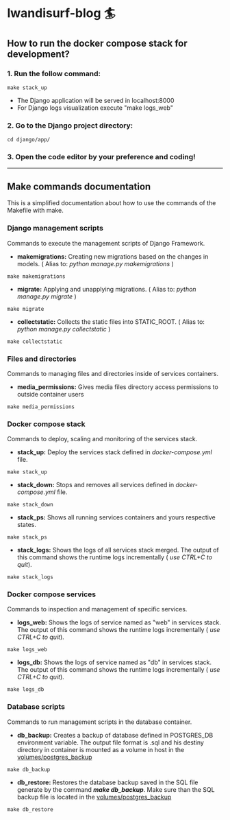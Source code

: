 # lwandisurf-blog :surfer:

## How to run the docker compose stack for development?

### **1. Run the follow command:** ### 

``` 
make stack_up
```

- The Django application will be served in localhost:8000
- For Django logs visualization execute "make logs_web"

### **2. Go to the Django project directory:** ###

``` 
cd django/app/
```
### **3. Open the code editor by your preference and coding!**

___ 

## Make commands documentation
This is a simplified documentation about how to use the commands of the Makefile with make.

### **Django management scripts**

Commands to execute the management scripts of Django Framework.

- **makemigrations:** Creating new migrations based on the changes in models. ( Alias to: *python manage.py makemigrations* )

``` 
make makemigrations
```

- **migrate:** Applying and unapplying migrations. ( Alias to: *python manage.py migrate* ) 

``` 
make migrate
```

- **collectstatic:** Collects the static files into STATIC_ROOT. ( Alias to: *python manage.py collectstatic* )

``` 
make collectstatic 
```

### **Files and directories**
Commands to managing files and directories inside of services containers.

- **media_permissions:** Gives media files directory access permissions to outside container users  
``` 
make media_permissions 
```

### **Docker compose stack**

Commands to deploy, scaling and monitoring of the services stack.

- **stack_up:** Deploy the services stack defined in *docker-compose.yml* file. 
``` 
make stack_up
```

- **stack_down:** Stops and removes all services defined in *docker-compose.yml* file. 
```
make stack_down
```

- **stack_ps:** Shows all running services containers and yours respective states.
```
make stack_ps
```	

- **stack_logs:** Shows the logs of all services stack merged. The output of this command shows the runtime logs incrementally ( *use CTRL+C to quit*).
```
make stack_logs
```

### **Docker compose services**

Commands to inspection and management of specific services.

- **logs_web:** Shows the logs of service named as "web" in services stack. The output of this command shows the runtime logs incrementally ( *use CTRL+C to quit*).
```
make logs_web
```

- **logs_db:** Shows the logs of service named as "db" in services stack. The output of this command shows the runtime logs incrementally ( *use CTRL+C to quit*).
```
make logs_db
```
	
### **Database scripts**

Commands to run management scripts in the database container.

- **db_backup:** Creates a backup of database defined in POSTGRES_DB environment variable. The output file format is .sql and his destiny directory in container is mounted as a volume in host in the [volumes/postgres_backup](volumes/postgres_backup)
```
make db_backup
```

- **db_restore:** Restores the database backup saved in the SQL file generate by the command ***make db_backup***. Make sure than the SQL backup file is located in the [volumes/postgres_backup](volumes/postgres_backup)
```
make db_restore
```
	
